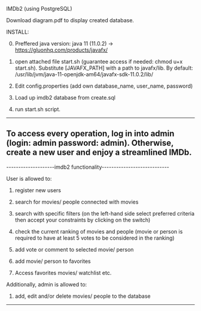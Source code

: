 IMDb2 (using PostgreSQL) 

Download diagram.pdf to display created database.

INSTALL:

0. Preffered java version: java 11 (11.0.2) -> https://gluonhq.com/products/javafx/ 

1. open attached file start.sh (guarantee access if needed: chmod u+x start.sh). Substitute [JAVAFX_PATH] with a path to javafx/lib. By default: 
/usr/lib/jvm/java-11-openjdk-am64/javafx-sdk-11.0.2/lib/

2. Edit config.properties (add own database_name, user_name, password)

3. Load up imdb2 database from create.sql

4. run start.sh script.

--------------------------------------------------------------------
To access every operation, log in into admin (login: admin password: admin). Otherwise, create a new user and enjoy a streamlined IMDb. 
--------------------------------------------------------------------




--------------------imdb2 functionality----------------------------

User is allowed to:
1. register new users

2. search for movies/ people connected with movies

3. search with specific filters (on the left-hand side select preferred criteria then accept your constraints by clicking on the switch)

4. check the current ranking of movies and people (movie or person is required to have at least 5 votes to be considered in the ranking)

5. add vote or comment to selected movie/ person

6. add movie/ person to favorites

7. Access favorites movies/ watchlist etc.

Additionally, admin is allowed to:

1. add, edit and/or delete movies/ people to the database

--------------------------------------------------------------------


